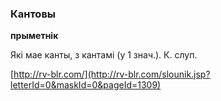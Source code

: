 ### Кантовы
**прыметнік**

Які мае канты, з кантамі (у 1 знач.). К. слуп.

<a rel="author">[http://rv-blr.com/](http://rv-blr.com/slounik.jsp?letterId=0&maskId=0&pageId=1309)</a>
